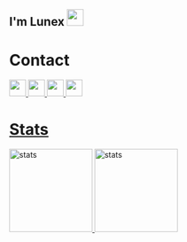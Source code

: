 ## I'm Lunex <img src="https://raw.githubusercontent.com/barbecue/barbecue/master/media/wave.gif" height="30" weight="30">
  
# Contact
  
   <a href="https://discord.com/users/817381153211809802"><img src="https://img.shields.io/badge/Lunex%20-323330.svg?&style=for-the-badge&logo=discord&logoColor=white" height="30" weight="30">
   <a href="https://instagram.com/lunexdev"><img src="https://img.shields.io/badge/Lunexdev%20-323330.svg?&style=for-the-badge&logo=instagram&logoColor=white" height="30" weight="30">
    <a href="https://github.com/lunexdev"><img src="https://img.shields.io/badge/Lunexdev%20-323330.svg?&style=for-the-badge&logo=github&logoColor=white" height="30" weight="30">
    <a href="https://lunexdev.ml"><img src="https://img.shields.io/badge/Web%20Site%20-323330.svg?&style=for-the-badge&logo=site&logoColor=white" height="30" weight="30">

   

       
#  Stats
<img src="https://github-readme-stats.vercel.app/api?username=lunexdev&show_icons=true&theme=react" width="%100" height="150px" alt="stats"/>
<img src="https://github-readme-stats.vercel.app/api/top-langs/?username=lunexdev&theme=react&layout=compact" width="%100" height="150px" alt="stats"/>
   
